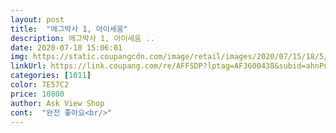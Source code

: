 ```yaml
---
layout: post 
title:  "에그박사 1, 아이세움" 
description: 에그박사 1, 아이세움 ..
date: 2020-07-18 15:06:01 
img: https://static.coupangcdn.com/image/retail/images/2020/07/15/18/5/7bf8daa3-f248-4c1c-81b1-9cf65e44ab56.jpg 
linkUrl: https://link.coupang.com/re/AFFSDP?lptag=AF3600438&subid=ahnPublicAsk&pageKey=1826635723&itemId=3107829737&vendorItemId=71095585101&traceid=V0-113-ffa58483e8d8df0f 
categories: [1011] 
color: 7E57C2 
price: 10800 
author: Ask View Shop 
cont:  "완전 좋아요<br/>" 
---
```

